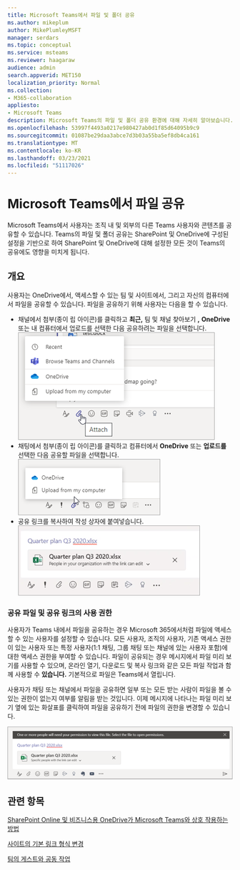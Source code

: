 ```yaml
---
title: Microsoft Teams에서 파일 및 폴더 공유
ms.author: mikeplum
author: MikePlumleyMSFT
manager: serdars
ms.topic: conceptual
ms.service: msteams
ms.reviewer: haagaraw
audience: admin
search.appverid: MET150
localization_priority: Normal
ms.collection:
- M365-collaboration
appliesto:
- Microsoft Teams
description: Microsoft Teams의 파일 및 폴더 공유 환경에 대해 자세히 알아보습니다.
ms.openlocfilehash: 53997f4493a0217e980427ab0d1f85d64095b9c9
ms.sourcegitcommit: 01087be29daa3abce7d3b03a55ba5ef8db4ca161
ms.translationtype: MT
ms.contentlocale: ko-KR
ms.lasthandoff: 03/23/2021
ms.locfileid: "51117026"
---
```

# <a name="sharing-files-in-microsoft-teams"></a>Microsoft Teams에서 파일 공유

Microsoft Teams에서 사용자는 조직 내 및 외부의 다른 Teams 사용자와 콘텐츠를 공유할 수 있습니다. Teams의 파일 및 폴더 공유는 SharePoint 및 OneDrive에 구성된 설정을 기반으로 하여 SharePoint 및 OneDrive에 대해 설정한 모든 것이 Teams의 공유에도 영향을 미치게 됩니다.

## <a name="overview"></a>개요

사용자는 OneDrive에서, 액세스할 수 있는 팀 및 사이트에서, 그리고 자신의 컴퓨터에서 파일을 공유할 수 있습니다. 파일을 공유하기 위해 사용자는 다음을 할 수 있습니다.

- 채널에서 첨부(종이 립 아이콘)를 클릭하고 **최근,** 팀 및 채널 찾아보기 **,**  **OneDrive** 또는 내 컴퓨터에서 업로드를 선택한 다음 공유하려는 파일을 선택합니다. <br> 
    ![채널에서 파일 공유를 보여주는 스크린샷](media/share-files-channel.png)
- 채팅에서 첨부(종이 립 아이콘)를 클릭하고 컴퓨터에서 **OneDrive** 또는 **업로드를** 선택한 다음 공유할 파일을 선택합니다.  <br>
    ![채팅에서 파일 공유를 보여주는 스크린샷](media/share-files-chat.png)
- 공유 링크를 복사하여 작성 상자에 붙여넣습니다.<br>
    ![작성 상자에서 파일 미리 보기를 보여주는 스크린샷](media/share-files-link.png)

### <a name="permissions-of-shared-files-and-sharing-links"></a>공유 파일 및 공유 링크의 사용 권한

사용자가 Teams 내에서 파일을 공유하는 경우 Microsoft 365에서처럼 파일에 액세스할 수 있는 사용자를 설정할 수 있습니다. 모든 사용자, 조직의 사용자, 기존 액세스 권한이 있는 사용자 또는 특정 사용자(1:1 채팅, 그룹 채팅 또는 채널에 있는 사용자 포함)에 대한 액세스 권한을 부여할 수 있습니다.  파일이 공유되는 경우 메시지에서 파일 미리 보기를 사용할 수 있으며, 온라인 열기, 다운로드 및 복사 링크와 같은 모든 파일 작업과 함께 사용할 수 **있습니다.** 기본적으로 파일은 Teams에서 열립니다.

사용자가 채팅 또는 채널에서 파일을 공유하면 일부 또는 모든 받는 사람이 파일을 볼 수 있는 권한이 없는지 여부를 알림을 받는 것입니다. 이제 메시지에 나타나는 파일 미리 보기 옆에 있는 화살표를 클릭하여 파일을 공유하기 전에 파일의 권한을 변경할 수 있습니다.

![받는 사람이 권한이 없는 경우 알림 스크린샷](media/share-files-permissions.png)

## <a name="related-topics"></a>관련 항목

[SharePoint Online 및 비즈니스용 OneDrive가 Microsoft Teams와 상호 작용하는 방법](sharepoint-onedrive-interact.md)

[사이트의 기본 링크 형식 변경](/sharepoint/change-default-sharing-link)

[팀의 게스트와 공동 작업](/microsoft-365/solutions/collaborate-as-team)